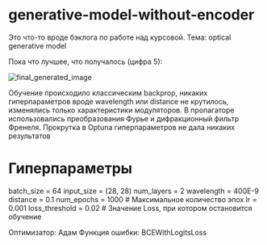 # generative-model-without-encoder
Это что-то вроде бэклога по работе над курсовой. Тема: optical generative model

Пока что лучшее, что получалось (цифра 5):

![final_generated_image](https://github.com/user-attachments/assets/533240ca-c051-4f3a-8ddb-b81c0c25fa62)

Обучение происходило классическим backprop, никаких гиперпараметров вроде wavelength или distance не крутилось, изменялись только характеристики модуляторов. В пропагаторе использовались преобразования Фурье и дифракционный фильтр Френеля.
Прокрутка в Optuna гиперпараметров не дала никаких результатов


# Гиперпараметры
batch_size = 64
input_size = (28, 28)
num_layers = 2
wavelength = 400E-9
distance = 0.1
num_epochs = 1000  # Максимальное количество эпох
lr = 0.001
loss_threshold = 0.02  # Значение Loss, при котором остановится обучение

Оптимизатор: Адам 
Функция ошибки: BCEWithLogitsLoss
